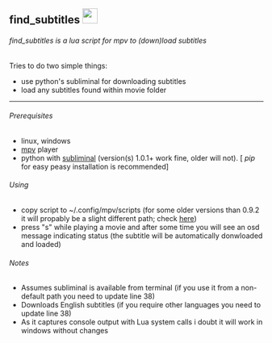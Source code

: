 ## find_subtitles <img src="https://cloud.githubusercontent.com/assets/8236909/9288343/8b64fb36-434a-11e5-980c-bd2cf67cb0a2.jpg" width="30">
###### find_subtitles is a lua script for mpv to (down)load subtitles
Tries to do two simple things:
* use python's subliminal for downloading subtitles
* load any subtitles found within movie folder

------
###### Prerequisites
* linux, windows
* [mpv](http://mpv.io) player
* python with [subliminal](https://github.com/Diaoul/subliminal) (version(s) 1.0.1+ work fine, older will not). [ *pip* for easy peasy installation is recommended]

###### Using
* copy script to ~/.config/mpv/scripts (for some older versions than 0.9.2 it will propably be a slight different path; check [here](http://mpv.io/manual/master/#files))
* press "s" while playing a movie and after some time you will see an osd message indicating status (the subtitle will be automatically donwloaded and loaded)

###### Notes
* Assumes subliminal is available from terminal (if you use it from a non-default path you need to update line 38)
* Downloads English subtitles (if you require other languages you need to update line 38)
* As it captures console output with Lua system calls i doubt it will work in windows without changes

